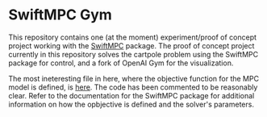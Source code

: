 # SwiftMPC Gym

This repository contains one (at the moment) experiment/proof of concept project working with the [SwiftMPC](https://github.com/ianruh/SwiftMPC) package. The proof of concept project currently in this repository solves the cartpole problem using the SwiftMPC package for control, and a fork of OpenAI Gym for the visualization.



The most ineteresting file in here, where the objective function for the MPC model is defined, is [here](https://github.com/ianruh/SwiftMPC-Gym/blob/main/Sources/CartPole/CartPoleSymbolicObjective.swift). The code has been commented to be reasonably clear. Refer to the documentation for the SwiftMPC package for additional information on how the opbjective is defined and the solver's parameters.
